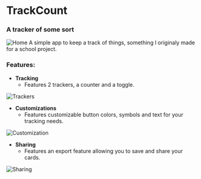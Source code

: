 # TrackCount
### A tracker of some sort
![Home](https://github.com/user-attachments/assets/71c2b38d-cb76-4d74-88bf-5b615b7a27f7)
A simple app to keep a track of things, something I originaly made for a school project.

### Features:
- **Tracking**
  - Features 2 trackers, a counter and a toggle.
  
![Trackers](https://github.com/user-attachments/assets/831ffe42-7eff-4a32-9678-7e104e6bb162)

- **Customizations**
  - Features customizable button colors, symbols and text for your tracking needs.
    
![Customization](https://github.com/user-attachments/assets/1e027458-b534-43b5-850c-7d68fad500e7)


- **Sharing**
  - Features an export feature allowing you to save and share your cards.


![Sharing](https://github.com/user-attachments/assets/60f751bc-0702-4728-be73-af49bb56fa10)

